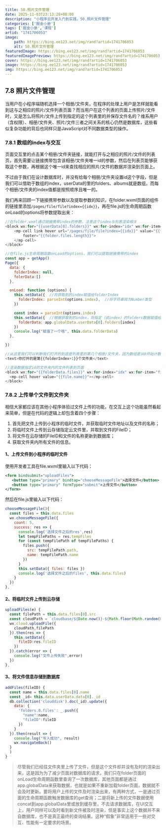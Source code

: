 ```yaml
---
title: 50.照片文件管理
date: 2025-11-03T23:13:28+08:00
description: "小程序云开发入门到实践，50.照片文件管理"
categories: ['掘金小册']
tags: ['掘金小册','课程']
artid: "1741706053"
image:
    path: https://bing.ee123.net/img/rand?artid=1741706053
    alt: 50.照片文件管理
featuredImage: https://bing.ee123.net/img/rand?artid=1741706053
featuredImagePreview: https://bing.ee123.net/img/rand?artid=1741706053
cover: https://bing.ee123.net/img/rand?artid=1741706053
image: https://bing.ee123.net/img/rand?artid=1741706053
img: https://bing.ee123.net/img/rand?artid=1741706053
---
```


## 7.8 照片文件管理
当用户在小程序端随机选择一个相册/文件夹，在程序的处理上用户是怎样就能看到这与之相应的照片/文件列表页面？而当用户在这个列表的页面上传照片/文件时，又是怎么将照片/文件上传到指定的这个列表里的并保存文件名的？维系用户（含权限）、相册/文件夹、照片/文件三者之间关系的核心仍然是数据库，这些看似复杂功能的背后也同样只是JavaScript对不同数据类型的操作。

### 7.8.1 数组的index与交互
页面交互里的点击某个相册/文件夹链接，就能打开与之相应的照片/文件的列表页，首先需要让链接携带包含该相册/文件夹唯一id的参数，然后在列表页能够获取这个参数，再根据这个唯一id来查找相应的照片/文件的数据并渲染到页面上。

不过由于我们在设计数据库时，并没有给每个相册/文件夹设置id这个字段，但是我们可以借助于数组的index，userData的里的folders、albums就是数组，而每个相册/文件夹的index值都是按照顺序且唯一的。

我们再来回顾一下链接携带参数以及提取参数的知识，在folder.wxml页面的组件的链接里添加`/pages/file/file?index={{idx}}`，再在file.js的生命周期函数onLoad的options将参数提取出来：

```javascript
//在folder.wxml通过链接携带index的参数，注意这个index与列表渲染相关
<block wx:for="{{userData[0].folders}}" wx:for-index="idx" wx:for-item="folder" wx:key="item">
    <mp-cell link hover url="/pages/file/file?index={{idx}}" value="{{folder.folderName}}"
        footer="{{folder.files.length}}">
    </mp-cell>
</block>

//在file.js生命周期函数onLoad的options，我们可以提取链接携带的index
const app = getApp()
Page({
  data: {
    folderIndex: null,
    folerData:[]
  },

  onLoad: function (options) {
    this.setData({  //将获取到的index赋值给folderIndex
      folderIndex: parseInt(options.index),  //将字符串转为Number类型
    })

    const index = parseInt(options.index) 
    this.setData({  //根据获取到的index，将指定（该index）的folders数据赋值给folerData
      folderData: app.globalData.userData[0].folders[index]
    })
    console.log("赋值了一个啥", this.data.folderData)
  },

})

//从这里我们可以判断我们打开的到底是列表里的第几个相册/文件夹，因为数组是从0开始计数，所以+1
<text>你打开的是第{{folderIndex+1}}个文件夹</text>

//渲染数据指定id的文件夹内的文件列表到页面
<block wx:for="{{folderData.files}}" wx:for-index="idx" wx:for-item="file" wx:key="item">
  <mp-cell hover value="{{file.name}}"></mp-cell>
</block>
```

### 7.8.2 上传单个文件到文件夹
相信大家都应该在其他小程序体验过文件上传的功能，在交互上这个功能虽然看起来简单，但是在代码的逻辑上却包含着四个步骤：

1.  首先把文件上传到小程序的临时文件，并获取临时文件地址以及文件的名称；
2.  将临时文件上传到云存储指定云文件里，并取到文件的FileID；
3.  将文件在云存储的FileID和文件的名称更新到数据库；
4.  获取文件夹内所有文件的信息。

#### 1、上传文件到小程序的临时文件
使用开发者工具在file.wxml里输入以下代码：
```xml
<form bindsubmit="uploadFiles"> 
   <button type="primary" bindtap="chooseMessageFile">选择文件</button>
   <button type="primary" formType="submit">上传文件</button>
</form>
```
然后在file.js里输入以下代码：
```javascript
chooseMessageFile(){
  const files = this.data.files
  wx.chooseMessageFile({
    count: 5,
    success: res => {
      console.log('选择文件之后的res',res)
      let tempFilePaths = res.tempFiles
      for (const tempFilePath of tempFilePaths) {
        files.push({
          src: tempFilePath.path,
          name: tempFilePath.name
        })
      }
      this.setData({ files: files })
      console.log('选择文件之后的files', this.data.files)
    }
  })
},
```
#### 2、将临时文件上传到云存储
```javascript
uploadFiles(e) {
  const filePath = this.data.files[0].src
  const cloudPath = `cloudbase/${Date.now()}-${Math.floor(Math.random(0, 1) * 1000)}` + filePath.match(/.[^.]+?$/)
  wx.cloud.uploadFile({   
    cloudPath,filePath
  }).then(res => {
    this.setData({
      fileID:res.fileID
    })      
  }).catch(error => {
    console.log("文件上传失败",error)
  })
},
```

#### 3、将文件信息存储到数据库
```javascript
addFiles(fileID) {
  const name = this.data.files[0].name
  const _id= this.data.userData.data[0]._id
  db.collection('clouddisk').doc(_id).update({
    data: {
      'folders.0.files': _.push({
        "name":name,
        "fileID":fileID
      })
    }
  }).then(result => {
    console.log("写入成功", result)
    wx.navigateBack()
  }
  )
}
```

>尽管我们已经往文件夹里上传了文件，但是这个文件却并没有及时的渲染出来，这是因为为了减少页面对数据库的请求，我们只在folder页面的onLoad生命周期函数里查询了一次数据库，其他页面都是通过app.globalData来获取数据，也就是如果不重新加载folder页面，数据就不会及时更新。要将用户上传的文件及时渲染出来，有两种方式，一是通过页面的生命周期函数触发数据库的get查询；二是将新上传的文件数据使用concat到app.globalData里或放到缓存里，不去请求数据库，在UI交互上，用户同样可以及时看到新文件被及时渲染，但是事实上这个数据并不来自数据库，也不是真正最终的查询结果。这种“假象”非常适用于一些对交互、性能有一定要求的场景。
